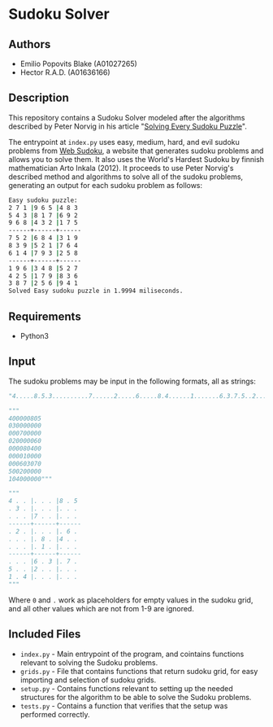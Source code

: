 # Sudoku Solver

## Authors
* Emilio Popovits Blake (A01027265)
* Hector R.A.D. (A01636166)

## Description
This repository contains a Sudoku Solver modeled after the algorithms described by Peter Norvig in his article "[Solving Every Sudoku Puzzle](https://norvig.com/sudoku.html)".

The entrypoint at `index.py` uses easy, medium, hard, and evil sudoku problems from [Web Sudoku](https://www.websudoku.com), a website that generates sudoku problems and allows you to solve them. It also uses the World's Hardest Sudoku by finnish mathematician Arto Inkala (2012). It proceeds to use Peter Norvig's described method and algorithms to solve all of the sudoku problems, generating an output for each sudoku problem as follows:

```sh
Easy sudoku puzzle:
2 7 1 |9 6 5 |4 8 3
5 4 3 |8 1 7 |6 9 2
9 6 8 |4 3 2 |1 7 5
------+------+------
7 5 2 |6 8 4 |3 1 9
8 3 9 |5 2 1 |7 6 4
6 1 4 |7 9 3 |2 5 8
------+------+------
1 9 6 |3 4 8 |5 2 7
4 2 5 |1 7 9 |8 3 6
3 8 7 |2 5 6 |9 4 1
Solved Easy sudoku puzzle in 1.9994 miliseconds.
```

## Requirements
* Python3

## Input
The sudoku problems may be input in the following formats, all as strings:
```py
"4.....8.5.3..........7......2.....6.....8.4......1.......6.3.7.5..2.....1.4......"

"""
400000805
030000000
000700000
020000060
000080400
000010000
000603070
500200000
104000000"""

"""
4 . . |. . . |8 . 5 
. 3 . |. . . |. . . 
. . . |7 . . |. . . 
------+------+------
. 2 . |. . . |. 6 . 
. . . |. 8 . |4 . . 
. . . |. 1 . |. . . 
------+------+------
. . . |6 . 3 |. 7 . 
5 . . |2 . . |. . . 
1 . 4 |. . . |. . . 
"""
```

Where `0` and `.` work as placeholders for empty values in the sudoku grid, and all other values which are not from 1-9 are ignored.

## Included Files
* `index.py` - Main entrypoint of the program, and cointains functions relevant to solving the Sudoku problems.
* `grids.py` - File that contains functions that return sudoku grid, for easy importing and selection of sudoku grids.
* `setup.py` - Contains functions relevant to setting up the needed structures for the algorithm to be able to solve the Sudoku problems.
* `tests.py` - Contains a function that verifies that the setup was performed correctly.